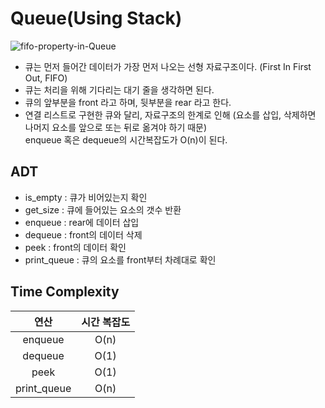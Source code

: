 # Queue(Using Stack)
![fifo-property-in-Queue](https://github.com/toutelajourn6e/Data_Structures-Algorithms/assets/118504009/fb5aed1a-75b0-4d82-9a09-76b648f27a92)

* 큐는 먼저 들어간 데이터가 가장 먼저 나오는 선형 자료구조이다. (First In First Out, FIFO)
* 큐는 처리을 위해 기다리는 대기 줄을 생각하면 된다.
* 큐의 앞부분을 front 라고 하며, 뒷부분을 rear 라고 한다.
* 연결 리스트로 구현한 큐와 달리, 자료구조의 한계로 인해 (요소를 삽입, 삭제하면 나머지 요소를 앞으로 또는 뒤로 옮겨야 하기 때문)<br> enqueue 혹은 dequeue의 시간복잡도가 O(n)이 된다.


## ADT
* is_empty : 큐가 비어있는지 확인
* get_size : 큐에 들어있는 요소의 갯수 반환
* enqueue : rear에 데이터 삽입
* dequeue : front의 데이터 삭제
* peek : front의 데이터 확인
* print_queue : 큐의 요소를 front부터 차례대로 확인

## Time Complexity

|      연산       | 시간 복잡도 |
|:-------------:|:------:|
|      enqueue       |  O(n)  |
|      dequeue       |  O(1)  |
| peek |  O(1)  |
| print_queue |  O(n)  |
